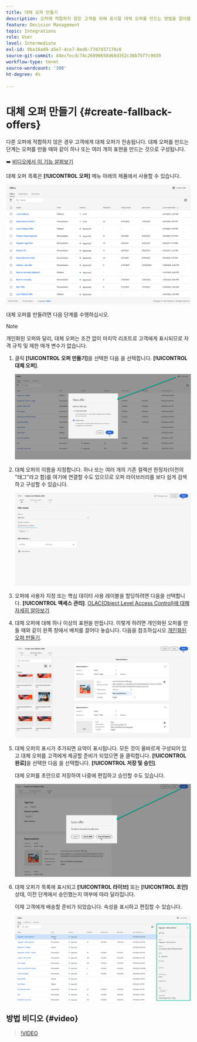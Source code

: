 ```yaml
---
title: 대체 오퍼 만들기
description: 오퍼에 적합하지 않은 고객을 위해 표시할 대체 오퍼를 만드는 방법을 알아봅니다
feature: Decision Management
topic: Integrations
role: User
level: Intermediate
exl-id: 9ba16ad9-a5e7-4ce7-8ed6-7707d37178c6
source-git-commit: d4ecfecdc74c26890658d68d352c36b75f7c9039
workflow-type: tm+mt
source-wordcount: '300'
ht-degree: 4%

---
```


# 대체 오퍼 만들기 {#create-fallback-offers}

다른 오퍼에 적합하지 않은 경우 고객에게 대체 오퍼가 전송됩니다. 대체 오퍼를 만드는 단계는 오퍼를 만들 때와 같이 하나 또는 여러 개의 표현을 만드는 것으로 구성됩니다.

➡️ [비디오에서 이 기능 살펴보기](#video)

대체 오퍼 목록은 **[!UICONTROL 오퍼]** 메뉴 아래의 제품에서 사용할 수 있습니다.

![](../assets/offers_list.png)

대체 오퍼를 만들려면 다음 단계를 수행하십시오.

>[!NOTE]
>
>개인화된 오퍼와 달리, 대체 오퍼는 조건 없이 마지막 리조트로 고객에게 표시되므로 자격 규칙 및 제한 매개 변수가 없습니다.

1. 클릭 **[!UICONTROL 오퍼 만들기]**&#x200B;을 선택한 다음 을 선택합니다. **[!UICONTROL 대체 오퍼]**.

   ![](../assets/create_fallback.png)

1. 대체 오퍼의 이름을 지정합니다. 하나 또는 여러 개의 기존 컬렉션 한정자(이전의 &quot;태그&quot;라고 함)를 여기에 연결할 수도 있으므로 오퍼 라이브러리를 보다 쉽게 검색하고 구성할 수 있습니다.

   ![](../assets/fallback_details.png)

1. 오퍼에 사용자 지정 또는 핵심 데이터 사용 레이블을 할당하려면 다음을 선택합니다. **[!UICONTROL 액세스 관리]**. [OLAC(Object Level Access Control)에 대해 자세히 알아보기](../../administration/object-based-access.md)

1. 대체 오퍼에 대해 하나 이상의 표현을 만듭니다. 이렇게 하려면 개인화된 오퍼를 만들 때와 같이 왼쪽 창에서 배치를 끌어다 놓습니다. 다음을 참조하십시오 [개인화된 오퍼 만들기](../offer-library/creating-personalized-offers.md).

   ![](../assets/fallback_content.png)

1. 대체 오퍼의 표시가 추가되면 요약이 표시됩니다. 모든 것이 올바르게 구성되어 있고 대체 오퍼를 고객에게 제공할 준비가 되었으면 을 클릭합니다. **[!UICONTROL 완료]**&#x200B;을 선택한 다음 을 선택합니다. **[!UICONTROL 저장 및 승인]**.

   대체 오퍼를 초안으로 저장하여 나중에 편집하고 승인할 수도 있습니다.

   ![](../assets/fallback_review.png)

1. 대체 오퍼가 목록에 표시되고 **[!UICONTROL 라이브]** 또는 **[!UICONTROL 초안]** 상태, 이전 단계에서 승인했는지 여부에 따라 달라집니다.

   이제 고객에게 배송할 준비가 되었습니다. 속성을 표시하고 편집할 수 있습니다. <!-- no suppression? -->

   ![](../assets/fallback_created.png)

## 방법 비디오 {#video}

>[!VIDEO](https://video.tv.adobe.com/v/329383?quality=12)

